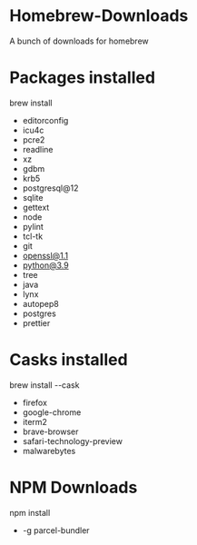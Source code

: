 # Homebrew-Downloads
A bunch of downloads for homebrew


# Packages installed
brew install
- editorconfig
- icu4c
- pcre2
- readline
- xz
- gdbm
- krb5
- postgresql@12
- sqlite
- gettext
- node
- pylint
- tcl-tk
- git
- openssl@1.1
- python@3.9
- tree
- java
- lynx
- autopep8
- postgres
- prettier

# Casks installed
brew install --cask
- firefox
- google-chrome
- iterm2
- brave-browser
- safari-technology-preview
- malwarebytes



# NPM Downloads
npm install
- -g parcel-bundler

